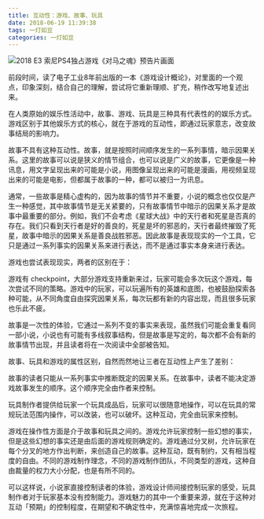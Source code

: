 ```yaml
---
title: 互动性：游戏、故事、玩具
date: 2018-06-19 11:39:38
tags: 一灯如豆
categories: 一灯如豆
---
```


![2018 E3 索尼PS4独占游戏《对马之魂》预告片画面](https://uploader.shimo.im/f/hJ9g6e1GoUQka5Lb.png)

前段时间，读了电子工业8年前出版的一本《游戏设计概论》，对里面的一个观点，印象深刻，结合自己的理解，尝试将它重新理顺、扩充，稍作改写地复述出来。

在人类原始的娱乐性活动中，故事、游戏、玩具是三种具有代表性的的娱乐方式。游戏区别于其他娱乐方式的核心，就在于游戏的互动性，即通过玩家意志，改变故事结局的影响力。

故事不具有这种互动性。故事，就是按照时间顺序发生的一系列事情，暗示因果关系。这里的故事可以说是狭义的情节组合，也可以说是广义的故事，它更像是一种讯息，用文字呈现出来的可能是小说，用图像呈现出来的可能是漫画，用视频呈现出来的可能是电影，但都属于故事的一种，都可以被归一为讯息。

通常，一些故事是精心虚构的，因为故事的情节并不重要，小说的概念也仅仅是产生一种感觉，其中故事情节是无关紧要的，只有故事情节中暗示的因果关系才是故事中最重要的部分。例如，我们不会考虑《星球大战》中的天行者和死星是否真的存在。我们只看到天行者是好的善良的，死星是坏的邪恶的，天行者最终摧毁了死星，故事中暗示的因果关系是善良战胜邪恶。因此故事是表现现实的一个工具，它只是通过一系列事实的因果关系来进行表达，而不是通过事实本身来进行表达。

游戏也尝试表现现实，两者的区别在于：

游戏有 checkpoint，大部分游戏支持重新来过，玩家可能会多次玩这个游戏，每次尝试不同的策略。游戏中的玩家，可以玩遍所有的英雄和底图，也被鼓励探索各种可能，从不同角度自由探究因果关系，每次玩都有新的内容出现，而且很多玩家也乐此不疲。

故事是一次性的体验，它通过一系列不变的事实来表现，虽然我们可能会重复看同一部小说，小说也有可能有多线叙事结构，但是故事是写定的，每次都不会有新的故事情节出现，并且读者将在一次阅读中全部被告知。

故事、玩具和游戏的属性区别，自然而然地让三者在互动性上产生了差别：

故事的读者只能从一系列事实中推断既定的因果关系。在故事中，读者不能决定游戏故事发生的顺序。这个顺序完全由作者来控制。

玩具制作者提供给玩家一个玩具成品后，玩家可以很随意地操作，可以在玩具的常规玩法范围内操作，可以改装，也可以破坏。这种互动，完全由玩家来控制。

游戏在操作性方面是介于故事和玩具之间的。游戏允许玩家控制一些幻想的事实，但是这些幻想的事实还是由后面的游戏规则确定的。游戏通过分叉树，允许玩家在每个分叉的地方作出判断，来创造自己的故事。这种互动，既有制约，又有相当程度的自由。不同的游戏制作理念，不同的游戏制作团队，不同类型的游戏，这种自由裁量的权力大小分配，也是有所不同的。

可以这样说，小说家直接控制读者的体验，游戏设计师间接控制玩家的感受，玩具制作者对于玩家基本没有控制能力。游戏魅力的其中一个重要来源，就在于这种对互动「预期」的控制程度，在期望和不确定性中，充满惊喜地完成一次旅程。